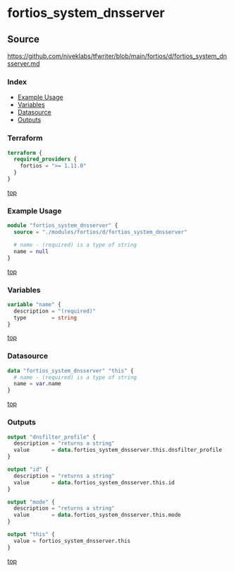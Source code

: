 # fortios_system_dnsserver

## Source

https://github.com/niveklabs/tfwriter/blob/main/fortios/d/fortios_system_dnsserver.md

### Index

- [Example Usage](#example-usage)
- [Variables](#variables)
- [Datasource](#datasource)
- [Outputs](#outputs)

### Terraform

```terraform
terraform {
  required_providers {
    fortios = ">= 1.11.0"
  }
}
```

[top](#index)

### Example Usage

```terraform
module "fortios_system_dnsserver" {
  source = "./modules/fortios/d/fortios_system_dnsserver"

  # name - (required) is a type of string
  name = null
}
```

[top](#index)

### Variables

```terraform
variable "name" {
  description = "(required)"
  type        = string
}
```

[top](#index)

### Datasource

```terraform
data "fortios_system_dnsserver" "this" {
  # name - (required) is a type of string
  name = var.name
}
```

[top](#index)

### Outputs

```terraform
output "dnsfilter_profile" {
  description = "returns a string"
  value       = data.fortios_system_dnsserver.this.dnsfilter_profile
}

output "id" {
  description = "returns a string"
  value       = data.fortios_system_dnsserver.this.id
}

output "mode" {
  description = "returns a string"
  value       = data.fortios_system_dnsserver.this.mode
}

output "this" {
  value = fortios_system_dnsserver.this
}
```

[top](#index)